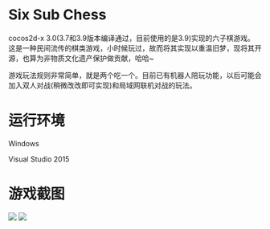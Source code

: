 # Six Sub Chess
cocos2d-x 3.0(3.7和3.9版本编译通过，目前使用的是3.9)实现的六子棋游戏。这是一种民间流传的棋类游戏，小时候玩过，故而将其实现以重温旧梦，现将其开源，也算为非物质文化遗产保护做贡献，哈哈~

游戏玩法规则非常简单，就是两个吃一个。目前已有机器人陪玩功能，以后可能会加入双人对战(稍微改改即可实现)和局域网联机对战的玩法。

# 运行环境
Windows

Visual Studio 2015

# 游戏截图
![](https://raw.githubusercontent.com/zhangpanyi/six-sub-chess/master/screenshot/1.png)
![](https://raw.githubusercontent.com/zhangpanyi/six-sub-chess/master/screenshot/2.png)
